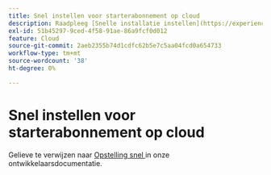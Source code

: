 ```yaml
---
title: Snel instellen voor starterabonnement op cloud
description: Raadpleeg [Snelle installatie instellen](https://experienceleague.adobe.com/nl/docs/commerce-cloud-service/user-guide/cdn/setup-fastly/fastly-configuration) in de documentatie voor ontwikkelaars.
exl-id: 51b45297-9ced-4f58-91ae-86a9fcf0d012
feature: Cloud
source-git-commit: 2aeb2355b74d1cdfc62b5e7c5aa04fcd0a654733
workflow-type: tm+mt
source-wordcount: '38'
ht-degree: 0%

---
```


# Snel instellen voor starterabonnement op cloud

Gelieve te verwijzen naar [ Opstelling snel ](https://experienceleague.adobe.com/nl/docs/commerce-cloud-service/user-guide/cdn/setup-fastly/fastly-configuration) in onze ontwikkelaarsdocumentatie.
